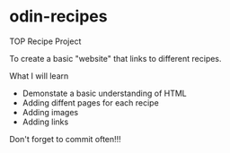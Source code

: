 # odin-recipes
TOP Recipe Project

To create a basic "website" that links to different recipes.

What I will learn

- Demonstate a basic understanding of HTML
- Adding diffent pages for each recipe
- Adding images
- Adding links

Don't forget to commit often!!!
